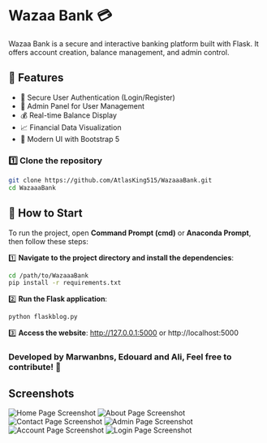 # Wazaa Bank 💳
Wazaa Bank is a secure and interactive banking platform built with Flask. It offers account creation, balance management, and admin control.

## 🚀 Features
- 🔐 Secure User Authentication (Login/Register)
- 👤 Admin Panel for User Management
- 💰 Real-time Balance Display
- 📈 Financial Data Visualization
- 🎨 Modern UI with Bootstrap 5

### 1️⃣ Clone the repository
```bash
git clone https://github.com/AtlasKing515/WazaaaBank.git
cd WazaaaBank
```

## 🚀 How to Start
To run the project, open **Command Prompt (cmd)** or **Anaconda Prompt**, then follow these steps:

1️⃣ **Navigate to the project directory and install the dependencies**:
```bash
cd /path/to/WazaaaBank
pip install -r requirements.txt
```
2️⃣ **Run the Flask application**:
```bash
python flaskblog.py
```
3️⃣ **Access the website**:
http://127.0.0.1:5000 or http://localhost:5000

### Developed by Marwanbns, Edouard and Ali, Feel free to contribute! 🎉

## Screenshots
![Home Page Screenshot](images/ScreenHome.PNG)
![About Page Screenshot](images/ScreenAbout.PNG)
![Contact Page Screenshot](images/ScreenContact.PNG)
![Admin Page Screenshot](images/ScreenAdminPage.PNG)
![Account Page Screenshot](images/ScreenAccount.PNG)
![Login Page Screenshot](images/ScreenLogin.PNG)

